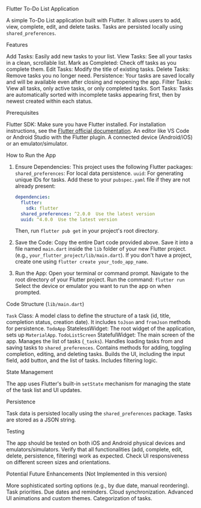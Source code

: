 Flutter To-Do List Application

A simple To-Do List application built with Flutter. It allows users to add, view, complete, edit, and delete tasks. Tasks are persisted locally using `shared_preferences`.

Features

Add Tasks: Easily add new tasks to your list.
 View Tasks: See all your tasks in a clean, scrollable list.
 Mark as Completed: Check off tasks as you complete them.
 Edit Tasks: Modify the title of existing tasks.
 Delete Tasks: Remove tasks you no longer need.
 Persistence: Your tasks are saved locally and will be available even after closing and reopening the app.
 Filter Tasks: View all tasks, only active tasks, or only completed tasks.
 Sort Tasks: Tasks are automatically sorted with incomplete tasks appearing first, then by newest created within each status.

 Prerequisites

 Flutter SDK: Make sure you have Flutter installed. For installation instructions, see the [Flutter official documentation](https://flutter.dev/docs/get-started/install).
 An editor like VS Code or Android Studio with the Flutter plugin.
 A connected device (Android/iOS) or an emulator/simulator.

 How to Run the App

1.  Ensure Dependencies: This project uses the following Flutter packages:
     `shared_preferences`: For local data persistence.
     `uuid`: For generating unique IDs for tasks.
    Add these to your `pubspec.yaml` file if they are not already present:
    ```yaml
    dependencies:
      flutter:
        sdk: flutter
      shared_preferences: ^2.0.0  Use the latest version
      uuid: ^4.0.0  Use the latest version
    ```
    Then, run `flutter pub get` in your project's root directory.

2.  Save the Code:
     Copy the entire Dart code provided above.
     Save it into a file named `main.dart` inside the `lib` folder of your new Flutter project. (e.g., `your_flutter_project/lib/main.dart`). If you don't have a project, create one using `flutter create your_todo_app_name`.

3.  Run the App:
     Open your terminal or command prompt.
     Navigate to the root directory of your Flutter project.
     Run the command: `flutter run`
     Select the device or emulator you want to run the app on when prompted.

 Code Structure (`lib/main.dart`)

 `Task` Class: A model class to define the structure of a task (id, title, completion status, creation date). It includes `toJson` and `fromJson` methods for persistence.
 `TodoApp` StatelessWidget: The root widget of the application, sets up `MaterialApp`.
 `TodoListScreen` StatefulWidget: The main screen of the app.
     Manages the list of tasks (`_tasks`).
     Handles loading tasks from and saving tasks to `shared_preferences`.
     Contains methods for adding, toggling completion, editing, and deleting tasks.
     Builds the UI, including the input field, add button, and the list of tasks.
     Includes filtering logic.

 State Management

The app uses Flutter's built-in `setState` mechanism for managing the state of the task list and UI updates.

 Persistence

Task data is persisted locally using the `shared_preferences` package. Tasks are stored as a JSON string.

 Testing

 The app should be tested on both iOS and Android physical devices and emulators/simulators.
 Verify that all functionalities (add, complete, edit, delete, persistence, filtering) work as expected.
 Check UI responsiveness on different screen sizes and orientations.

 Potential Future Enhancements (Not Implemented in this version)

 More sophisticated sorting options (e.g., by due date, manual reordering).
 Task priorities.
 Due dates and reminders.
 Cloud synchronization.
 Advanced UI animations and custom themes.
 Categorization of tasks.
